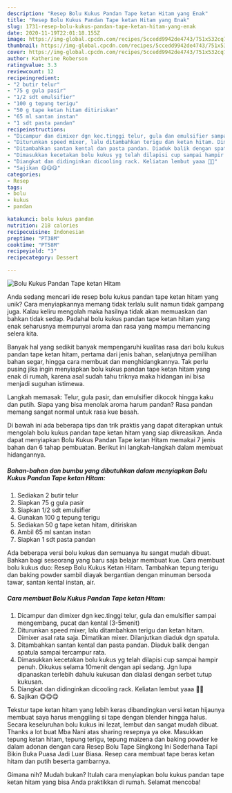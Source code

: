 ```yaml
---
description: "Resep Bolu Kukus Pandan Tape ketan Hitam yang Enak"
title: "Resep Bolu Kukus Pandan Tape ketan Hitam yang Enak"
slug: 1731-resep-bolu-kukus-pandan-tape-ketan-hitam-yang-enak
date: 2020-11-19T22:01:18.155Z
image: https://img-global.cpcdn.com/recipes/5ccedd9942de4743/751x532cq70/bolu-kukus-pandan-tape-ketan-hitam-foto-resep-utama.jpg
thumbnail: https://img-global.cpcdn.com/recipes/5ccedd9942de4743/751x532cq70/bolu-kukus-pandan-tape-ketan-hitam-foto-resep-utama.jpg
cover: https://img-global.cpcdn.com/recipes/5ccedd9942de4743/751x532cq70/bolu-kukus-pandan-tape-ketan-hitam-foto-resep-utama.jpg
author: Katherine Roberson
ratingvalue: 3.3
reviewcount: 12
recipeingredient:
- "2 butir telur"
- "75 g gula pasir"
- "1/2 sdt emulsifier"
- "100 g tepung terigu"
- "50 g tape ketan hitam ditiriskan"
- "65 ml santan instan"
- "1 sdt pasta pandan"
recipeinstructions:
- "Dicampur dan dimixer dgn kec.tinggi telur, gula dan emulsifier sampai mengembang, pucat dan kental (3-5menit)"
- "Diturunkan speed mixer, lalu ditambahkan terigu dan ketan hitam. Dimixer asal rata saja. Dimatikan mixer. Dilanjutkan diaduk dgn spatula."
- "Ditambahkan santan kental dan pasta pandan. Diaduk balik dengan spatula sampai tercampur rata."
- "Dimasukkan kecetakan bolu kukus yg telah dilapisi cup sampai hampir penuh. Dikukus selama 10menit dengan api sedang. Jgn lupa dipanaskan terlebih dahulu kukusan dan dialasi dengan serbet tutup kukusan."
- "Diangkat dan didinginkan dicooling rack. Keliatan lembut yaaa 🥰🥰"
- "Sajikan 😋😋😋"
categories:
- Resep
tags:
- bolu
- kukus
- pandan

katakunci: bolu kukus pandan 
nutrition: 218 calories
recipecuisine: Indonesian
preptime: "PT38M"
cooktime: "PT58M"
recipeyield: "3"
recipecategory: Dessert

---
```



![Bolu Kukus Pandan Tape ketan Hitam](https://img-global.cpcdn.com/recipes/5ccedd9942de4743/751x532cq70/bolu-kukus-pandan-tape-ketan-hitam-foto-resep-utama.jpg)

Anda sedang mencari ide resep bolu kukus pandan tape ketan hitam yang unik? Cara menyiapkannya memang tidak terlalu sulit namun tidak gampang juga. Kalau keliru mengolah maka hasilnya tidak akan memuaskan dan bahkan tidak sedap. Padahal bolu kukus pandan tape ketan hitam yang enak seharusnya mempunyai aroma dan rasa yang mampu memancing selera kita.

Banyak hal yang sedikit banyak mempengaruhi kualitas rasa dari bolu kukus pandan tape ketan hitam, pertama dari jenis bahan, selanjutnya pemilihan bahan segar, hingga cara membuat dan menghidangkannya. Tak perlu pusing jika ingin menyiapkan bolu kukus pandan tape ketan hitam yang enak di rumah, karena asal sudah tahu triknya maka hidangan ini bisa menjadi suguhan istimewa.

Langkah memasak: Telur, gula pasir, dan emulsifier dikocok hingga kaku dan putih. Siapa yang bisa menolak aroma harum pandan? Rasa pandan memang sangat normal untuk rasa kue basah.


Di bawah ini ada beberapa tips dan trik praktis yang dapat diterapkan untuk mengolah bolu kukus pandan tape ketan hitam yang siap dikreasikan. Anda dapat menyiapkan Bolu Kukus Pandan Tape ketan Hitam memakai 7 jenis bahan dan 6 tahap pembuatan. Berikut ini langkah-langkah dalam membuat hidangannya.

<!--inarticleads1-->

##### Bahan-bahan dan bumbu yang dibutuhkan dalam menyiapkan Bolu Kukus Pandan Tape ketan Hitam:

1. Sediakan 2 butir telur
1. Siapkan 75 g gula pasir
1. Siapkan 1/2 sdt emulsifier
1. Gunakan 100 g tepung terigu
1. Sediakan 50 g tape ketan hitam, ditiriskan
1. Ambil 65 ml santan instan
1. Siapkan 1 sdt pasta pandan


Ada beberapa versi bolu kukus dan semuanya itu sangat mudah dibuat. Bahkan bagi seseorang yang baru saja belajar membuat kue. Cara membuat bolu kukus duo: Resep Bolu Kukus Ketan Hitam. Tambahkan tepung terigu dan baking powder sambil diayak bergantian dengan minuman bersoda tawar, santan kental instan, air. 

<!--inarticleads2-->

##### Cara membuat Bolu Kukus Pandan Tape ketan Hitam:

1. Dicampur dan dimixer dgn kec.tinggi telur, gula dan emulsifier sampai mengembang, pucat dan kental (3-5menit)
1. Diturunkan speed mixer, lalu ditambahkan terigu dan ketan hitam. Dimixer asal rata saja. Dimatikan mixer. Dilanjutkan diaduk dgn spatula.
1. Ditambahkan santan kental dan pasta pandan. Diaduk balik dengan spatula sampai tercampur rata.
1. Dimasukkan kecetakan bolu kukus yg telah dilapisi cup sampai hampir penuh. Dikukus selama 10menit dengan api sedang. Jgn lupa dipanaskan terlebih dahulu kukusan dan dialasi dengan serbet tutup kukusan.
1. Diangkat dan didinginkan dicooling rack. Keliatan lembut yaaa 🥰🥰
1. Sajikan 😋😋😋


Tekstur tape ketan hitam yang lebih keras dibandingkan versi ketan hijaunya membuat saya harus menggiling si tape dengan blender hingga halus. Secara keseluruhan bolu kukus ini lezat, lembut dan sangat mudah dibuat. Thanks a lot buat Mba Nani atas sharing resepnya ya oke. Masukkan tepung ketan hitam, tepung terigu, tepung maizena dan baking powder ke dalam adonan dengan cara Resep Bolu Tape Singkong Ini Sederhana Tapi Bikin Buka Puasa Jadi Luar Biasa. Resep cara membuat tape beras ketan hitam dan putih beserta gambarnya. 

Gimana nih? Mudah bukan? Itulah cara menyiapkan bolu kukus pandan tape ketan hitam yang bisa Anda praktikkan di rumah. Selamat mencoba!
